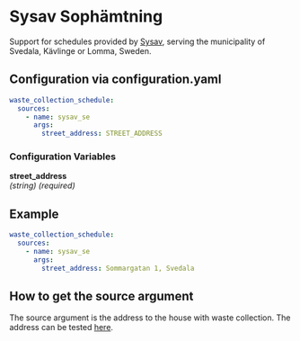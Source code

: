 # Sysav Sophämtning

Support for schedules provided by [Sysav](https://www.sysav.se/Privat/min-sophamtning/), serving the municipality of Svedala, Kävlinge or Lomma, Sweden.

## Configuration via configuration.yaml

```yaml
waste_collection_schedule:
  sources:
    - name: sysav_se
      args:
        street_address: STREET_ADDRESS
```

### Configuration Variables

**street_address**<br>
*(string) (required)*

## Example

```yaml
waste_collection_schedule:
  sources:
    - name: sysav_se
      args:
        street_address: Sommargatan 1, Svedala
```

## How to get the source argument

The source argument is the address to the house with waste collection. The address can be tested [here](https://www.sysav.se/Privat/min-sophamtning/).